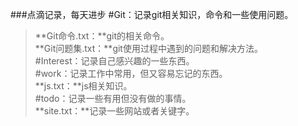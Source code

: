 ###点滴记录，每天进步
#Git：记录git相关知识，命令和一些使用问题。
> **Git命令.txt：**git的相关命令。<br/>
> **Git问题集.txt：**git使用过程中遇到的问题和解决方法。<br/>
#Interest：记录自己感兴趣的一些东西。<br/>
#work：记录工作中常用，但又容易忘记的东西。<br/>
> **js.txt：**js相关知识。<br/>
#todo：记录一些有用但没有做的事情。<br>
> **site.txt：**记录一些网站或者关键字。<br>
